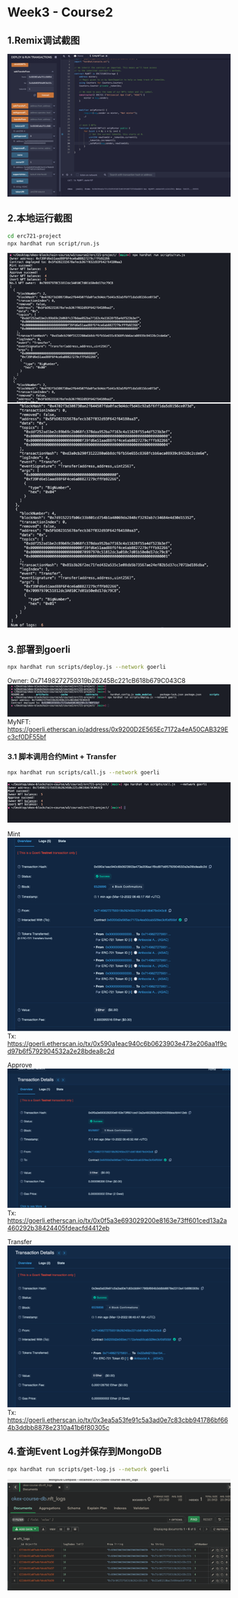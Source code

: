 # Week3 - Course2

## 1.Remix调试截图
![image1](./Remix截图.png)

## 2.本地运行截图
```sh
cd erc721-project
npx hardhat run script/run.js
```
![image1](./本地运行1.png)
![image1](./本地运行2.png)


## 3.部署到goerli
```sh
npx hardhat run scripts/deploy.js --network goerli
```
Owner: 0x71498272759319b26245Bc221cB618b679C043C8
![image1](./部署合约.png)
MyNFT: https://goerli.etherscan.io/address/0x9200D2E565Ec7172a4eA50CAB329Ec3cf0DF55bf

### 3.1 脚本调用合约Mint + Transfer
```sh
npx hardhat run scripts/call.js --network goerli
```
![image1](./Goerli调用.png)

Mint
![image1](./Mint5NFT.png)
Tx: https://goerli.etherscan.io/tx/0x590a1eac940c6b0623903e473e206aa1f9cd97b6f5792904532a2e28bdea8c2d

Approve
![image1](./Approve.png)
Tx: https://goerli.etherscan.io/tx/0x0f5a3e693029200e8163e73ff601ced13a2a460292b38424405fdeacfd4412eb

Transfer
![image1](./NFTTransfer.png)
Tx: https://goerli.etherscan.io/tx/0x3ea5a53fe91c5a3ad0e7c83cbb941786bf664b3ddbb8878e2310a41b6f80305c

## 4.查询Event Log并保存到MongoDB
```sh
npx hardhat run scripts/get-log.js --network goerli
```
![image1](./MongoDB截图.png)

